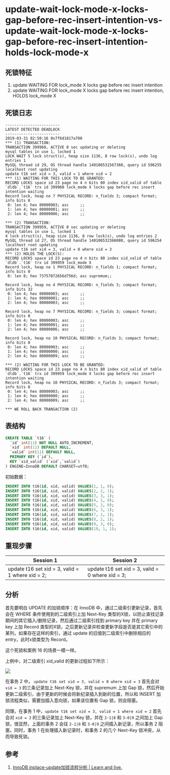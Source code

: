 update-wait-lock-mode-x-locks-gap-before-rec-insert-intention-vs-update-wait-lock-mode-x-locks-gap-before-rec-insert-intention-holds-lock-mode-x
===

## 死锁特征

1. update WAITING FOR lock_mode X locks gap before rec insert intention
2. update WAITING FOR lock_mode X locks gap before rec insert intention, HOLDS lock_mode X

## 死锁日志

```
------------------------
LATEST DETECTED DEADLOCK
------------------------
2019-03-31 02:50:16 0x7f6d1817a700
*** (1) TRANSACTION:
TRANSACTION 399960, ACTIVE 0 sec updating or deleting
mysql tables in use 1, locked 1
LOCK WAIT 5 lock struct(s), heap size 1136, 8 row lock(s), undo log entries 1
MySQL thread id 29, OS thread handle 140106531567360, query id 596255 localhost root updating
update t16 set xid = 3, valid = 1 where xid = 2
*** (1) WAITING FOR THIS LOCK TO BE GRANTED:
RECORD LOCKS space id 23 page no 4 n bits 80 index xid_valid of table `dldb`.`t16` trx id 399960 lock_mode X locks gap before rec insert intention waiting
Record lock, heap no 7 PHYSICAL RECORD: n_fields 3; compact format; info bits 0
 0: len 4; hex 80000003; asc     ;;
 1: len 4; hex 80000001; asc     ;;
 2: len 4; hex 80000006; asc     ;;

*** (2) TRANSACTION:
TRANSACTION 399959, ACTIVE 0 sec updating or deleting
mysql tables in use 1, locked 1
4 lock struct(s), heap size 1136, 8 row lock(s), undo log entries 2
MySQL thread id 27, OS thread handle 140106532366080, query id 596254 localhost root updating
update t16 set xid = 3, valid = 0 where xid = 3
*** (2) HOLDS THE LOCK(S):
RECORD LOCKS space id 23 page no 4 n bits 80 index xid_valid of table `dldb`.`t16` trx id 399959 lock_mode X
Record lock, heap no 1 PHYSICAL RECORD: n_fields 1; compact format; info bits 0
 0: len 8; hex 73757072656d756d; asc supremum;;

Record lock, heap no 4 PHYSICAL RECORD: n_fields 3; compact format; info bits 32
 0: len 4; hex 80000003; asc     ;;
 1: len 4; hex 80000001; asc     ;;
 2: len 4; hex 80000003; asc     ;;

Record lock, heap no 7 PHYSICAL RECORD: n_fields 3; compact format; info bits 0
 0: len 4; hex 80000003; asc     ;;
 1: len 4; hex 80000001; asc     ;;
 2: len 4; hex 80000006; asc     ;;

Record lock, heap no 10 PHYSICAL RECORD: n_fields 3; compact format; info bits 0
 0: len 4; hex 80000003; asc     ;;
 1: len 4; hex 80000000; asc     ;;
 2: len 4; hex 80000009; asc     ;;

*** (2) WAITING FOR THIS LOCK TO BE GRANTED:
RECORD LOCKS space id 23 page no 4 n bits 80 index xid_valid of table `dldb`.`t16` trx id 399959 lock_mode X locks gap before rec insert intention waiting
Record lock, heap no 10 PHYSICAL RECORD: n_fields 3; compact format; info bits 0
 0: len 4; hex 80000003; asc     ;;
 1: len 4; hex 80000000; asc     ;;
 2: len 4; hex 80000009; asc     ;;

*** WE ROLL BACK TRANSACTION (2)
```

## 表结构

```sql
CREATE TABLE `t16` (
  `id` int(11) NOT NULL AUTO_INCREMENT,
  `xid` int(11) DEFAULT NULL,
  `valid` int(11) DEFAULT NULL,
  PRIMARY KEY (`id`),
  KEY `xid_valid` (`xid`,`valid`)
) ENGINE=InnoDB DEFAULT CHARSET=utf8;
```

初始数据：

```sql
INSERT INTO t16(id, xid, valid) VALUES(1, 1, 0);
INSERT INTO t16(id, xid, valid) VALUES(2, 2, 1);
INSERT INTO t16(id, xid, valid) VALUES(3, 3, 1);
INSERT INTO t16(id, xid, valid) VALUES(4, 1, 0);
INSERT INTO t16(id, xid, valid) VALUES(5, 2, 0);
INSERT INTO t16(id, xid, valid) VALUES(6, 3, 1);
INSERT INTO t16(id, xid, valid) VALUES(7, 1, 1);
INSERT INTO t16(id, xid, valid) VALUES(8, 2, 1);
INSERT INTO t16(id, xid, valid) VALUES(9, 3, 0);
INSERT INTO t16(id, xid, valid) VALUES(10, 1, 1);
```

## 重现步骤

| Session 1 | Session 2 |
| --- | --- |
|update t16 set xid = 3, valid = 1 where xid = 2;|update t16 set xid = 3, valid = 0 where xid = 3;|

## 分析

首先要明白 UPDATE 的加锁顺序：在 InnoDB 中，通过二级索引更新记录，首先会在 WHERE 条件使用到的二级索引上加 Next-Key 类型的X锁，以防止查找记录期间的其它插入/删除记录，然后通过二级索引找到 primary key 并在 primary key 上加 Record 类型的X锁，之后更新记录并检查更新字段是否是其它索引中的某列，如果存在这样的索引，通过 update 的旧值到二级索引中删除相应的 entry，此时x锁类型为 Record。

这个死锁和案例 16 的场景一模一样。

上例中，对二级索引 xid_valid 的更新过程如下所示：

![](../master/images/16-17.jpeg)

在事务 2 中， `update t16 set xid = 3, valid = 0 where xid = 3` 首先会对 `xid = 3` 的三条记录加上 Next-Key 锁，并在 supremum 上加 Gap 锁，然后开始更新二级索引，由于更新的时候会将新纪录插入到新的位置，所以和 INSERT 加锁流程类似，需要加插入意向锁，如果该位置有 Gap 锁，则会阻塞。

同理，在事务 1 中，`update t16 set xid = 3, valid = 1 where xid = 2` 首先会对 `xid = 2` 的三条记录加上 Next-Key 锁，并在 `2-1|8` 和 `3-0|9` 之间加上 Gap 锁，很显然，上面的事务 2 会往 `2-1|8` 和 `3-0|9` 之间插入新记录，所以事务 2 阻塞。同时，事务 1 在处理插入新记录时，和事务 2 的几个 Next-Key 锁冲突，从而导致死锁。

## 参考

1. [InnoDB inplace-update加锁流程分析 | Learn and live.](http://www.gpfeng.com/?p=406)
